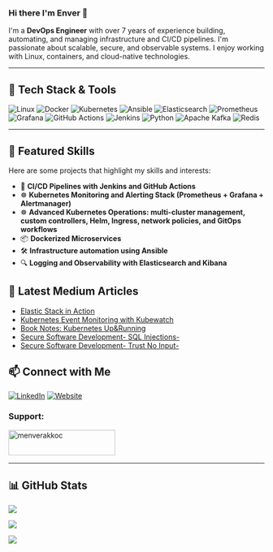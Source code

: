 ### Hi there I'm Enver 👋 

I'm a **DevOps Engineer** with over 7 years of experience building, automating, and managing infrastructure and CI/CD pipelines. I'm passionate about scalable, secure, and observable systems. I enjoy working with Linux, containers, and cloud-native technologies.

---

## 🚀 Tech Stack & Tools

![Linux](https://img.shields.io/badge/Linux-FCC624?style=flat&logo=linux&logoColor=black)
![Docker](https://img.shields.io/badge/Docker-2496ED?style=flat&logo=docker&logoColor=white)
![Kubernetes](https://img.shields.io/badge/Kubernetes-326CE5?style=flat&logo=kubernetes&logoColor=white)
![Ansible](https://img.shields.io/badge/Ansible-EE0000?style=flat&logo=ansible&logoColor=white)
![Elasticsearch](https://img.shields.io/badge/Elasticsearch-005571?style=flat&logo=elasticsearch&logoColor=white)
![Prometheus](https://img.shields.io/badge/Prometheus-E6522C?style=flat&logo=prometheus&logoColor=white)
![Grafana](https://img.shields.io/badge/Grafana-F46800?style=flat&logo=grafana&logoColor=white)
![GitHub Actions](https://img.shields.io/badge/GitHub_Actions-2088FF?style=flat&logo=github-actions&logoColor=white)
![Jenkins](https://img.shields.io/badge/Jenkins-D24939?style=flat&logo=jenkins&logoColor=white)
![Python](https://img.shields.io/badge/Python-3776AB?style=flat&logo=python&logoColor=white)
![Apache Kafka](https://img.shields.io/badge/Kafka-231F20?style=flat&logo=apache-kafka&logoColor=white)
![Redis](https://img.shields.io/badge/Redis-DC382D?style=flat&logo=redis&logoColor=white)

---

## 📌 Featured Skills

Here are some projects that highlight my skills and interests:

- 🔧 **CI/CD Pipelines with Jenkins and GitHub Actions**
- ☸️ **Kubernetes Monitoring and Alerting Stack (Prometheus + Grafana + Alertmanager)**
- ☸️ **Advanced Kubernetes Operations: multi-cluster management, custom controllers, Helm, Ingress, network policies, and GitOps workflows**
- 📦 **Dockerized Microservices**
- 🛠️ **Infrastructure automation using Ansible**
- 🔍 **Logging and Observability with Elasticsearch and Kibana**

## 📝 Latest Medium Articles

<!-- BLOG-POST-LIST:START -->
- [Elastic Stack in Action](https://medium.com/tom-tech/elastic-stack-in-action-4f850ae97195?source=rss-8a3e2a43a575------2)
- [Kubernetes Event Monitoring with Kubewatch](https://medium.com/tom-tech/kubernetes-event-monitoring-with-kubewatch-1736cdfa660c?source=rss-8a3e2a43a575------2)
- [Book Notes: Kubernetes Up&amp;Running](https://medium.com/@m.enver.akkoc/book-notes-kubernetes-up-running-chapter-1-8ae7fbd46d80?source=rss-8a3e2a43a575------2)
- [Secure Software Development- SQL Injections-](https://medium.com/@m.enver.akkoc/secure-software-development-sql-injections-880fbcaf1473?source=rss-8a3e2a43a575------2)
- [Secure Software Development- Trust No Input-](https://medium.com/@m.enver.akkoc/secure-software-development-trust-no-input-90eb6c5e7c39?source=rss-8a3e2a43a575------2)
<!-- BLOG-POST-LIST:END -->

## 📫 Connect with Me

[![LinkedIn](https://img.shields.io/badge/LinkedIn-0077B5?style=flat&logo=linkedin&logoColor=white)](https://www.linkedin.com/in/mehmetenverakkoc/)
[![Website](https://img.shields.io/badge/Website-000000?style=flat&logo=About.me&logoColor=white)](https://enverakkoc.netlify.app)


<h3 align="left">Support:</h3>
<p><a href="https://www.buymeacoffee.com/menverakkoc"> <img align="left" src="https://cdn.buymeacoffee.com/buttons/v2/default-yellow.png" height="50" width="210" alt="menverakkoc" /></a></p><br><br>
<br/>

---
## 📊 GitHub Stats

![](https://komarev.com/ghpvc/?username=akkoc16&color=orange)

![](https://github-profile-trophy.vercel.app/?username=akkoc16&theme=gruvbox)

![](https://github-profile-summary-cards.vercel.app/api/cards/profile-details?username=akkoc16&theme=dark)

